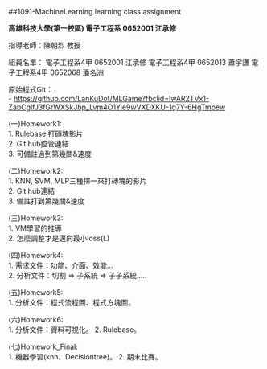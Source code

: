 ##1091-MachineLearning learning class assignment  

**高雄科技大學(第一校區) 電子工程系 0652001 江承修**

指導老師：陳朝烈 教授

組員名單：
電子工程系4甲 0652001 江承修
電子工程系4甲 0652013 蕭宇謙
電子工程系4甲 0652068 潘名洲


原始程式Git：  
    - https://github.com/LanKuDot/MLGame?fbclid=IwAR2TVx1-ZabCglfJ3fGrWXSkJbp_Lvm4O1Yie9wVXDXKU-1q7Y-6HgTmoew


(一)Homework1:  
    1. Rulebase 打磚塊影片  
    2. Git hub控管連結  
    3. 可備註過到第幾關&速度  
  
(二)Homework2:  
    1. KNN, SVM, MLP三種擇一來打磚塊的影片  
    2. Git hub連結  
    3. 備註打到第幾關&速度  

(三)Homework3:  
    1. VM學習的推導  
    2. 怎麼調整才是邁向最小loss(L)  

(四)Homework4:   
    1. 需求文件：功能、介面、效能...  
    2. 分析文件：切割 => 子系統 => 子子系統.....  

(五)Homework5:   
    1. 分析文件：程式流程圖、程式方塊圖。

(六)Homework6:   
    1. 分析文件：資料可視化。
    2. Rulebase。

(七)Homework_Final:   
    1. 機器學習(knn、Decisiontree)。
    2. 期末比賽。